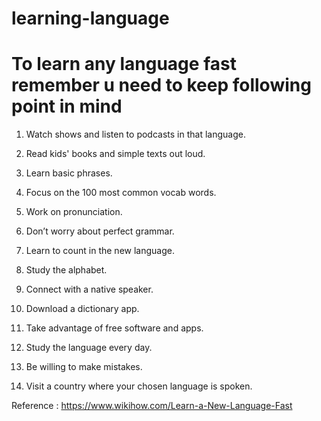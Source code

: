 # learning-language

# To learn any language fast remember u need to keep following point in mind

1. Watch shows and listen to podcasts in that language.

2. Read kids' books and simple texts out loud.

3. Learn basic phrases.

4. Focus on the 100 most common vocab words.

5. Work on pronunciation.

6. Don’t worry about perfect grammar.

7. Learn to count in the new language.

8. Study the alphabet.

9. Connect with a native speaker.

10. Download a dictionary app.

11. Take advantage of free software and apps.

12. Study the language every day.

13. Be willing to make mistakes.

14. Visit a country where your chosen language is spoken.

Reference : https://www.wikihow.com/Learn-a-New-Language-Fast
